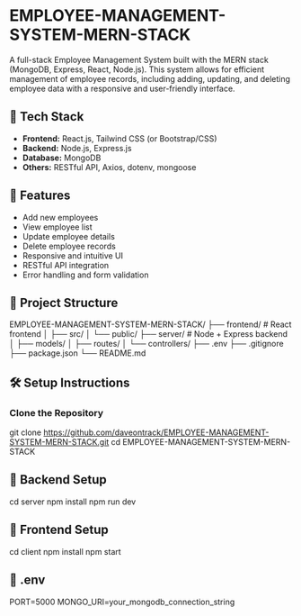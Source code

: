 # EMPLOYEE-MANAGEMENT-SYSTEM-MERN-STACK

A full-stack Employee Management System built with the MERN stack (MongoDB, Express, React, Node.js). This system allows for efficient management of employee records, including adding, updating, and deleting employee data with a responsive and user-friendly interface.

## 🔧 Tech Stack

- **Frontend:** React.js, Tailwind CSS (or Bootstrap/CSS)
- **Backend:** Node.js, Express.js
- **Database:** MongoDB
- **Others:** RESTful API, Axios, dotenv, mongoose

## 🚀 Features

- Add new employees
- View employee list
- Update employee details
- Delete employee records
- Responsive and intuitive UI
- RESTful API integration
- Error handling and form validation

## 📁 Project Structure

EMPLOYEE-MANAGEMENT-SYSTEM-MERN-STACK/
├── frontend/               # React frontend
│   ├── src/
│   └── public/
├── server/               # Node + Express backend
│   ├── models/
│   ├── routes/
│   └── controllers/
├── .env
├── .gitignore
├── package.json
└── README.md

## 🛠️ Setup Instructions

### Clone the Repository


git clone https://github.com/daveontrack/EMPLOYEE-MANAGEMENT-SYSTEM-MERN-STACK.git
cd EMPLOYEE-MANAGEMENT-SYSTEM-MERN-STACK

## 🔧 Backend Setup

cd server
npm install
npm run dev

## 🔧 Frontend Setup

cd client
npm install
npm start

## 🔧 .env

PORT=5000
MONGO_URI=your_mongodb_connection_string


